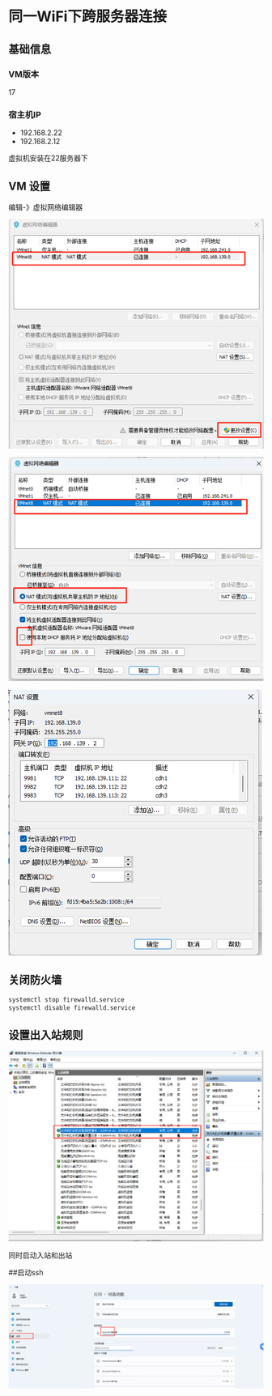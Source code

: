 # 同一WiFi下跨服务器连接


## 基础信息

### VM版本

17

### 宿主机IP

- 192.168.2.22
- 192.168.2.12

虚拟机安装在22服务器下


## VM 设置

编辑-》虚拟网络编辑器

![](Images/1.png)

![](Images/2.png)


![](Images/3.png)


## 关闭防火墙

	systemctl stop firewalld.service
	systemctl disable firewalld.service

## 设置出入站规则

![](Images/5.png)

同时启动入站和出站

##启动ssh

![](Images/4.png)

